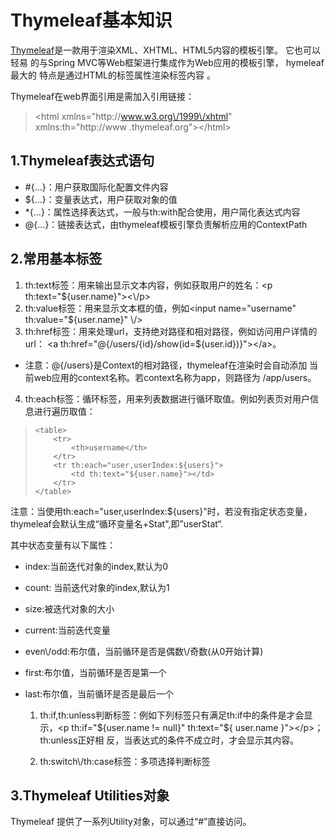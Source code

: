 # Thymeleaf基本知识

[Thymeleaf](http://www.thymeleaf.org/)是一款用于渲染XML、XHTML、HTML5内容的模板引擎。 它也可以轻易 的与Spring MVC等Web框架进行集成作为Web应用的模板引擎， hymeleaf最大的 特点是通过HTML的标签属性渲染标签内容 。

Thymeleaf在web界面引用是需加入引用链接：

> &lt;html xmlns="http:\/\/www.w3.org\/1999\/xhtml" xmlns:th="http:\/\/www .thymeleaf.org"&gt;&lt;\/html&gt;

## 1.Thymeleaf表达式语句

* \#{...}：用户获取国际化配置文件内容 
* ${...}：变量表达式，用户获取对象的值 
* \*{...}：属性选择表达式，一般与th:with配合使用，用户简化表达式内容 
* @{...}：链接表达式，由thymeleaf模板引擎负责解析应用的ContextPath

## 2.常用基本标签

1. th:text标签：用来输出显示文本内容，例如获取用户的姓名：&lt;p th:text="${user.name}"&gt;&lt;\\/p&gt; 
2. th:value标签：用来显示文本框的值，例如&lt;input name="username" th:value="${user.name}" \\/&gt; 
3. th:href标签：用来处理url，支持绝对路径和相对路径，例如访问用户详情的 url： 
  &lt;a th:href="@{\/users\/{id}\/show\(id=${user.id}\)}"&gt;&lt;\/a&gt;。

  * 注意：@{\/users}是Context的相对路径，thymeleaf在渲染时会自动添加 当前web应用的context名称。若context名称为app，则路径为 \/app\/users。

4. th:each标签：循环标签，用来列表数据进行循环取值。例如列表页对用户信息进行遍历取值：

  > ```
  > <table> 
  >     <tr>
  >         <th>username</th>
  >     </tr>
  >     <tr th:each="user,userIndex:${users}">
  >         <td th:text="${user.name}"></td>
  >     </tr>
  > </table> 
  > ```


注意：当使用th:each="user,userIndex:${users}"时，若没有指定状态变量， thymeleaf会默认生成“循环变量名+Stat",即”userStat“.

其中状态变量有以下属性：

* index:当前迭代对象的index,默认为0 
* count: 当前迭代对象的index,默认为1 
* size:被迭代对象的大小 
* current:当前迭代变量 
* even\\/odd:布尔值，当前循环是否是偶数\\/奇数\(从0开始计算\) 
* first:布尔值，当前循环是否是第一个 
* last:布尔值，当前循环是否是最后一个

  1. th:if,th:unless判断标签：例如下列标签只有满足th:if中的条件是才会显示，&lt;p th:if="${user.name != null}" th:text="${ user.name }"&gt;&lt;\/p&gt;；th:unless正好相 反，当表达式的条件不成立时，才会显示其内容。

  2. th:switch\\/th:case标签：多项选择判断标签



## 3.Thymeleaf Utilities对象

Thymeleaf 提供了一系列Utility对象，可以通过“\#”直接访问。

